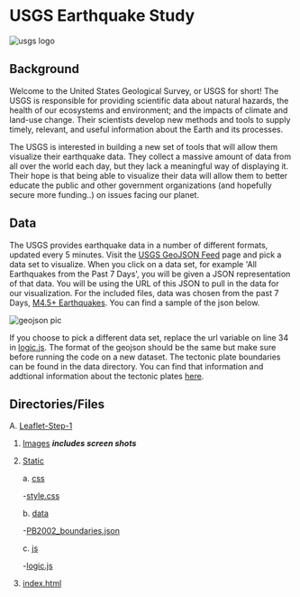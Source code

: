 # USGS Earthquake Study

![usgs logo](https://github.com/Corters22/leaflet-challenge/blob/main/Leaflet-Step-1/images/1-Logo.png)

## Background

Welcome to the United States Geological Survey, or USGS for short! The USGS is responsible for providing scientific data about natural hazards, the health of our ecosystems and environment; and the impacts of climate and land-use change. Their scientists develop new methods and tools to supply timely, relevant, and useful information about the Earth and its processes. 

The USGS is interested in building a new set of tools that will allow them visualize their earthquake data. They collect a massive amount of data from all over the world each day, but they lack a meaningful way of displaying it. Their hope is that being able to visualize their data will allow them to better educate the public and other government organizations (and hopefully secure more funding..) on issues facing our planet.

## Data

The USGS provides earthquake data in a number of different formats, updated every 5 minutes. Visit the [USGS GeoJSON Feed](https://earthquake.usgs.gov/earthquakes/feed/v1.0/geojson.php) page and pick a data set to visualize. When you click on a data set, for example 'All Earthquakes from the Past 7 Days', you will be given a JSON representation of that data. You will be using the URL of this JSON to pull in the data for our visualization. For the included files, data was chosen from the past 7 Days, [M4.5+ Earthquakes](https://earthquake.usgs.gov/earthquakes/feed/v1.0/summary/4.5_week.geojson). You can find a sample of the json below.
    
![geojson pic](https://github.com/Corters22/leaflet-challenge/blob/main/Leaflet-Step-1/images/screenshot%20-%20geojson.PNG)

If you choose to pick a different data set, replace the url variable on line 34 in [logic.js](https://github.com/Corters22/leaflet-challenge/blob/main/Leaflet-Step-1/static/js/logic.js). The format of the geojson should be the same but make sure before running the code on a new dataset. The tectonic plate boundaries can be found in the data directory. You can find that information and addtional information about the tectonic plates [here](https://github.com/fraxen/tectonicplates).

## Directories/Files

A. [Leaflet-Step-1](https://github.com/Corters22/leaflet-challenge/tree/main/Leaflet-Step-1)
1. [Images](https://github.com/Corters22/leaflet-challenge/tree/main/Leaflet-Step-1/images)
***includes screen shots***
2. [Static](https://github.com/Corters22/leaflet-challenge/tree/main/Leaflet-Step-1/static)
    
    a. [css](https://github.com/Corters22/leaflet-challenge/tree/main/Leaflet-Step-1/static/css)
        
      -[style.css](https://github.com/Corters22/leaflet-challenge/blob/main/Leaflet-Step-1/static/css/style.css)
    
    b. [data](https://github.com/Corters22/leaflet-challenge/tree/main/Leaflet-Step-1/static/data)
        
      -[PB2002_boundaries.json](https://github.com/Corters22/leaflet-challenge/blob/main/Leaflet-Step-1/static/data/PB2002_boundaries.json)
    
    c. [js](https://github.com/Corters22/leaflet-challenge/tree/main/Leaflet-Step-1/static/js)
        
      -[logic.js](https://github.com/Corters22/leaflet-challenge/blob/main/Leaflet-Step-1/static/js/logic.js)
3. [index.html](https://github.com/Corters22/leaflet-challenge/blob/main/Leaflet-Step-1/index.html)
